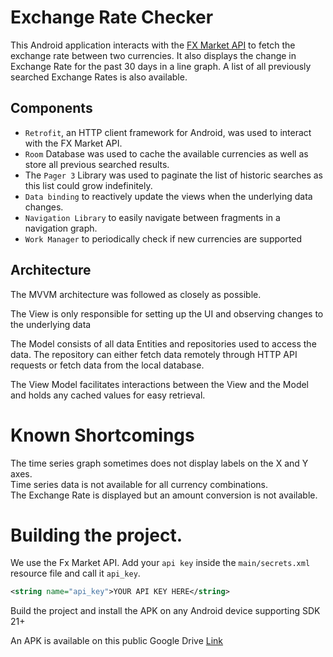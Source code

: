 # Exchange Rate Checker
This Android application interacts with the [FX Market API](https://fxmarketapi.com/) to fetch the exchange rate between two currencies.
It also displays the change in Exchange Rate for the past 30 days in a line graph.
A list of all previously searched Exchange Rates is also available.

## Components

* `Retrofit`, an HTTP client framework for Android, was used to interact with the FX Market API.
* `Room` Database was used to cache the available currencies as well as store all previous searched results.
* The `Pager 3` Library was used to paginate the list of historic searches as this list could grow indefinitely. 
* `Data binding` to reactively update the views when the underlying data changes.
* `Navigation Library` to easily navigate between fragments in a navigation graph.
* `Work Manager` to periodically check if new currencies are supported

## Architecture

The MVVM architecture was followed as closely as possible. 

The View is only responsible for setting
up the UI and observing changes to the underlying data

The Model consists of all data Entities and repositories used to access the data. The repository can 
either fetch data remotely through HTTP API requests or fetch data from the local database.

The View Model facilitates interactions between the View and the Model and holds any cached values
for easy retrieval.

# Known Shortcomings
The time series graph sometimes does not display labels on the X and Y axes.<br>
Time series data is not available for all currency combinations.<br>
The Exchange Rate is displayed but an amount conversion is not available.

# Building the project.

We use the Fx Market API. Add your `api key` inside the `main/secrets.xml` resource file and call it 
`api_key`. 
```xml
<string name="api_key">YOUR API KEY HERE</string>
```
Build the project and install the APK on any Android device supporting SDK 21+

An APK is available on this public Google Drive [Link](https://drive.google.com/file/d/1uSPOYkwQvl4z-3-aZWYZNnj__XC4_z_H/view?usp=sharing)


